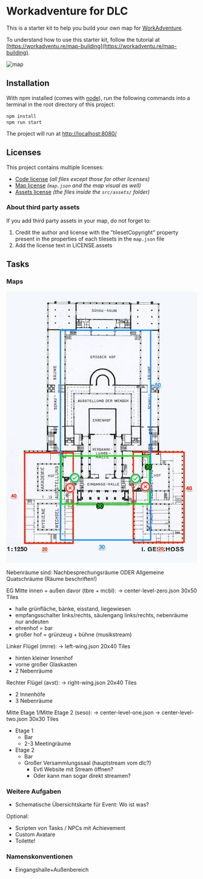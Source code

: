 # Workadventure for DLC

This is a starter kit to help you build your own map for [WorkAdventure](https://workadventu.re).

To understand how to use this starter kit, follow the tutorial at [https://workadventu.re/map-building](https://workadventu.re/map-building).

![map](./map.png)

## Installation

With npm installed (comes with [node](https://nodejs.org/en/)), run the following commands into a terminal in the root directory of this project:

```shell
npm install
npm run start
```

The project will run at <http://localhost:8080/>

## Licenses

This project contains multiple licenses:

* [Code license](./LICENSE.code) *(all files except those for other licenses)*
* [Map license](./LICENSE.map) *(`map.json` and the map visual as well)*
* [Assets license](./LICENSE.assets) *(the files inside the `src/assets/` folder)*

### About third party assets

If you add third party assets in your map, do not forget to:

1. Credit the author and license with the "tilesetCopyright" property present in the properties of each tilesets in the `map.json` file
2. Add the license text in LICENSE.assets

## Tasks

### Maps

![hygienemuseum](./resources/grundriss-hygienemuseum.jpg)

Nebenräume sind: Nachbesprechungsräume ODER Allgemeine Quatschräume (Räume beschriften!)

EG Mitte innen + außen davor (tbre + mcbl):
-> center-level-zero.json
30x50 Tiles

* halle grünfläche, bänke, eisstand, liegewiesen
* empfangsschalter links/rechts, säulengang links/rechts, nebenräume nur andeuten
* ehrenhof = bar
* großer hof = grünzeug + bühne (musikstream)

Linker Flügel (mrre):
-> left-wing.json
20x40 Tiles

* hinten kleiner Innenhof
* vorne großer Glaskasten
* 2 Nebenräume

Rechter Flügel (avst):
-> right-wing.json
20x40 Tiles

* 2 Innenhöfe
* 3 Nebenräume

Mitte Etage 1/Mitte Etage 2 (seso):
-> center-level-one.json
-> center-level-two.json
30x30 Tiles

* Etage 1
  * Bar
  * 2-3 Meetingräume
* Etage 2
  * Bar
  * Großer Versammlungssaal (hauptstream vom dlc?)
    * Evtl Website mit Stream öffnen?
    * Oder kann man sogar direkt streamen?

### Weitere Aufgaben

* Schematische Übersichtskarte für Event: Wo ist was?

Optional:

* Scripten von Tasks / NPCs mit Achievement
* Custom Avatare
* Toilette!

### Namenskonventionen
* Eingangshalle+Außenbereich
